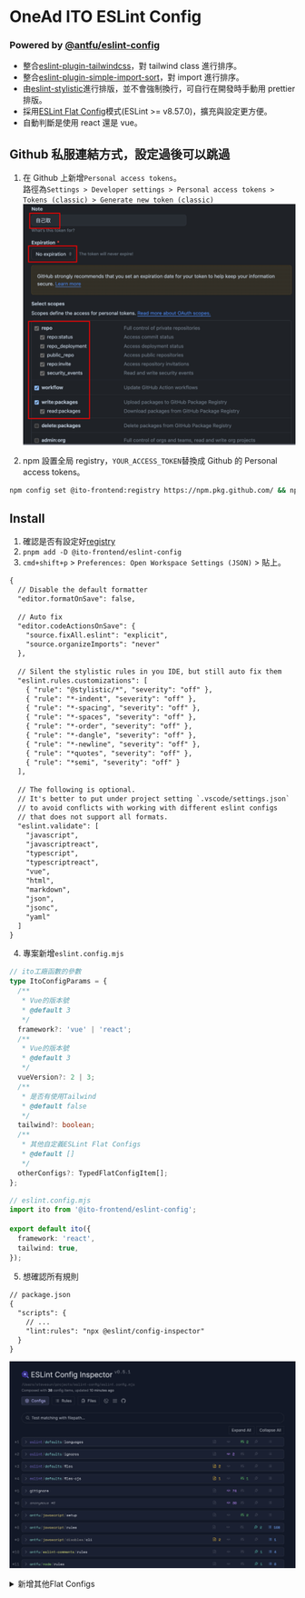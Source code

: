 # OneAd ITO ESLint Config

### Powered by [@antfu/eslint-config](https://github.com/antfu/eslint-config/tree/main)

- 整合[eslint-plugin-tailwindcss](https://github.com/francoismassart/eslint-plugin-tailwindcss)，對 tailwind class 進行排序。
- 整合[eslint-plugin-simple-import-sort](https://github.com/lydell/eslint-plugin-simple-import-sort)，對 import 進行排序。
- 由[eslint-stylistic](https://github.com/eslint-stylistic/eslint-stylistic)進行排版，並不會強制換行，可自行在開發時手動用 prettier 排版。
- 採用[ESLint Flat Config](https://eslint.org/docs/latest/use/configure/configuration-files)模式(ESLint >= v8.57.0)，擴充與設定更方便。
- 自動判斷是使用 react 還是 vue。

## Github 私服連結方式，設定過後可以跳過

1. 在 Github 上新增`Personal access tokens`。
   <br />路徑為`Settings > Developer settings > Personal access tokens > Tokens (classic) > Generate new token (classic)`
   ![](generate-token.png)

2. npm 設置全局 registry，`YOUR_ACCESS_TOKEN`替換成 Github 的 Personal access tokens。

```bash
npm config set @ito-frontend:registry https://npm.pkg.github.com/ && npm config set //npm.pkg.github.com/:_authToken=YOUR_ACCESS_TOKEN
```

## Install

1. 確認是否有設定好[registry](#github私服連結方式設定過後可以跳過)
2. `pnpm add -D @ito-frontend/eslint-config`
3. `cmd+shift+p` > `Preferences: Open Workspace Settings (JSON)` > 貼上。

```jsonc
{
  // Disable the default formatter
  "editor.formatOnSave": false,

  // Auto fix
  "editor.codeActionsOnSave": {
    "source.fixAll.eslint": "explicit",
    "source.organizeImports": "never"
  },

  // Silent the stylistic rules in you IDE, but still auto fix them
  "eslint.rules.customizations": [
    { "rule": "@stylistic/*", "severity": "off" },
    { "rule": "*-indent", "severity": "off" },
    { "rule": "*-spacing", "severity": "off" },
    { "rule": "*-spaces", "severity": "off" },
    { "rule": "*-order", "severity": "off" },
    { "rule": "*-dangle", "severity": "off" },
    { "rule": "*-newline", "severity": "off" },
    { "rule": "*quotes", "severity": "off" },
    { "rule": "*semi", "severity": "off" }
  ],

  // The following is optional.
  // It's better to put under project setting `.vscode/settings.json`
  // to avoid conflicts with working with different eslint configs
  // that does not support all formats.
  "eslint.validate": [
    "javascript",
    "javascriptreact",
    "typescript",
    "typescriptreact",
    "vue",
    "html",
    "markdown",
    "json",
    "jsonc",
    "yaml"
  ]
}
```

4. 專案新增`eslint.config.mjs`

```ts
// ito工廠函數的參數
type ItoConfigParams = {
  /**
   * Vue的版本號
   * @default 3
   */
  framework?: 'vue' | 'react';
  /**
   * Vue的版本號
   * @default 3
   */
  vueVersion?: 2 | 3;
  /**
   * 是否有使用Tailwind
   * @default false
   */
  tailwind?: boolean;
  /**
   * 其他自定義ESLint Flat Configs
   * @default []
   */
  otherConfigs?: TypedFlatConfigItem[];
};
```

```ts
// eslint.config.mjs
import ito from '@ito-frontend/eslint-config';

export default ito({
  framework: 'react',
  tailwind: true,
});
```

5. 想確認所有規則

```jsonc
// package.json
{
  "scripts": {
    // ...
    "lint:rules": "npx @eslint/config-inspector"
  }
}
```

![alt text](config-Inspector.png)

<details>
<summary>新增其他Flat Configs</summary>

```ts
// eslint.config.mjs
import ito from '@onead-ito/eslint-config';
import pluginCypress from 'eslint-plugin-cypress/flat';
import sonarjs from 'eslint-plugin-sonarjs';

const cypressConfig = [
  pluginCypress.configs.recommended,
  {
    rules: {
      'cypress/no-unnecessary-waiting': 'off',
    },
  },
];

const sonarConfigs = [
  sonarjs.configs.recommended,
  {
    plugins: {
      sonarjs,
    },
  },
];

export default ito({
  otherConfigs: [...cypressConfig, ...sonarConfigs],
});
```

## Publish

1. `pnpm release`，`bumpp`會自動提升版號。
2. 到 Github 中新增 release，之後觸發 Github Actions 自動發布 package。
